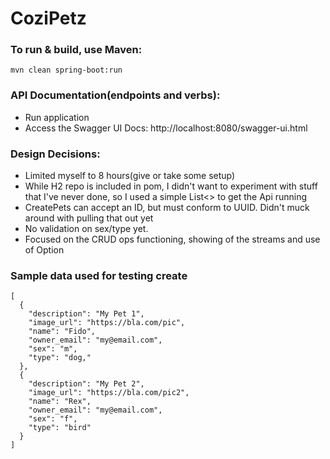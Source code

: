 # CoziPetz

### To run & build, use Maven:
`mvn clean spring-boot:run`

### API Documentation(endpoints and verbs):
- Run application
- Access the Swagger UI Docs: http://localhost:8080/swagger-ui.html

### Design Decisions:
- Limited myself to 8 hours(give or take some setup)
- While H2 repo is included in pom, I didn't want to experiment with stuff that I've never done, so I used a simple List<> to get the Api running
- CreatePets can accept an ID, but must conform to UUID. Didn't muck around with pulling that out yet
- No validation on sex/type yet.
- Focused on the CRUD ops functioning, showing of the streams and use of Option



### Sample data used for testing create
```
[
  {
    "description": "My Pet 1",
    "image_url": "https://bla.com/pic",
    "name": "Fido",
    "owner_email": "my@email.com",
    "sex": "m",
    "type": "dog,"
  },
  {
    "description": "My Pet 2",
    "image_url": "https://bla.com/pic2",
    "name": "Rex",
    "owner_email": "my@email.com",
    "sex": "f",
    "type": "bird"
  }
]
```
